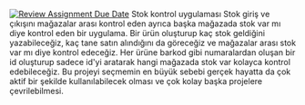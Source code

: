 [![Review Assignment Due Date](https://classroom.github.com/assets/deadline-readme-button-24ddc0f5d75046c5622901739e7c5dd533143b0c8e959d652212380cedb1ea36.svg)](https://classroom.github.com/a/uelKf0-p)
Stok kontrol uygulaması
Stok giriş ve çıkışını mağazalar arası kontrol eden ayrıca başka mağazada stok var mı diye kontrol eden bir uygulama.
Bir ürün oluşturup kaç stok geldiğini yazabileceğiz, kaç tane satın alındığını da göreceğiz ve mağazalar arası stok var mı diye kontrol edeceğiz. Her ürüne barkod gibi numaralardan oluşan bir id oluşturup sadece id'yi aratarak hangi mağazada stok var kolayca kontrol edebileceğiz. Bu projeyi seçmemin en büyük sebebi gerçek hayatta da çok aktif bir şekilde kullanılabilecek olması ve çok kolay başka projelere çevrilebilmesi.
